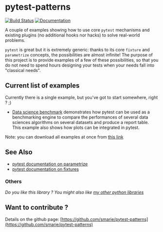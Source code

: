 # pytest-patterns

[![Build Status](https://travis-ci.org/smarie/pytest-patterns.svg?branch=master)](https://travis-ci.org/smarie/pytest-patterns) [![Documentation](https://img.shields.io/badge/docs-latest-blue.svg)](https://smarie.github.io/pytest-patterns/)

A couple of examples showing how to use core `pytest` mechanisms and existing plugins (no additional hooks nor hacks) to solve real-world problems.

`pytest` is great but it is extremely generic: thanks to its core `fixture` and `parametrize` concepts, the possibilities are almost infinite! The purpose of this project is to provide examples of a few of these possibilities, so that you do not need to spend hours designing your tests when your needs fall into "classical needs". 

## Current list of examples

Currently there is a single example, but you've got to start somewhere, right ? ;)

 * [Data science benchmark](./examples/data_science_benchmark/) demonstrates how pytest can be used as a benchmarking engine to compare the performances of several data sciences algorithms on several datasets and produce a report table. This example also shows how plots can be integrated in pytest.

Note: you can download all examples at once from [this link](https://github.com/smarie/pytest-patterns/releases/latest)

## See Also

 - [pytest documentation on parametrize](https://docs.pytest.org/en/latest/parametrize.html)
 - [pytest documentation on fixtures](https://docs.pytest.org/en/latest/fixture.html)


### Others

*Do you like this library ? You might also like [my other python libraries](https://github.com/smarie/OVERVIEW#python)* 

## Want to contribute ?

Details on the github page: [https://github.com/smarie/pytest-patterns](https://github.com/smarie/pytest-patterns)

